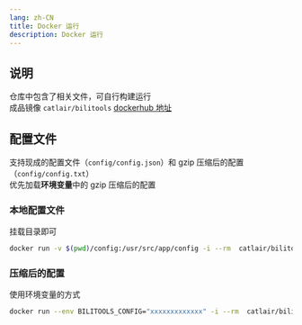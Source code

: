 ```yaml
---
lang: zh-CN
title: Docker 运行
description: Docker 运行
---
```


## 说明

仓库中包含了相关文件，可自行构建运行  
成品镜像 `catlair/bilitools` [dockerhub 地址](https://registry.hub.docker.com/repository/docker/catlair/bilitools)

## 配置文件

支持现成的配置文件（`config/config.json`）和 gzip 压缩后的配置（`config/config.txt`）  
优先加载**环境变量**中的 gzip 压缩后的配置

### 本地配置文件

挂载目录即可

```bash
docker run -v $(pwd)/config:/usr/src/app/config -i --rm  catlair/bilitools:latest
```

### 压缩后的配置

使用环境变量的方式

```bash
docker run --env BILITOOLS_CONFIG="xxxxxxxxxxxxx" -i --rm  catlair/bilitools:latest
```
